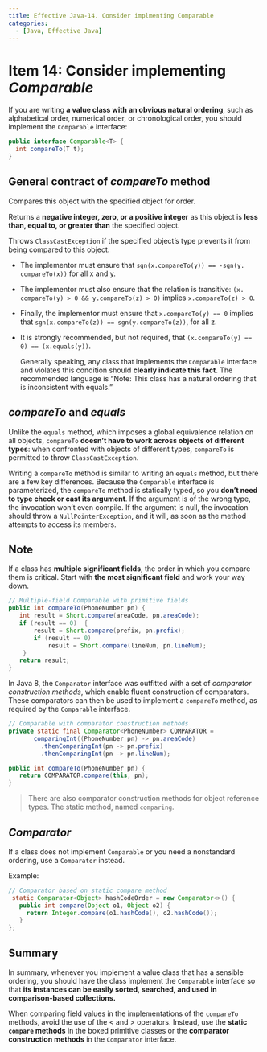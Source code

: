 ```yaml
---
title: Effective Java-14. Consider implmenting Comparable
categories:
  - [Java, Effective Java]
---
```


# Item 14: Consider implementing *Comparable*

If you are writing **a value class with an obvious natural ordering**, such as alphabetical order, numerical order, or chronological order, you should implement the `Comparable` interface:

```java
public interface Comparable<T> {
  int compareTo(T t);
}
```

## General contract of *compareTo* method

Compares this object with the specified object for order.

Returns a **negative integer, zero, or a positive integer** as this object is **less than, equal to, or greater than** the specified object.

Throws `ClassCastException` if the specified object’s type prevents it from being compared to this object.

- The implementor must ensure that `sgn(x.compareTo(y)) == -sgn(y. compareTo(x))` for all x and y.

- The implementor must also ensure that the relation is transitive: `(x. compareTo(y) > 0 && y.compareTo(z) > 0)` implies `x.compareTo(z) > 0`.

- Finally, the implementor must ensure that `x.compareTo(y) == 0` implies that `sgn(x.compareTo(z)) == sgn(y.compareTo(z))`, for all z.

- It is strongly recommended, but not required, that `(x.compareTo(y) == 0) == (x.equals(y))`.

  Generally speaking, any class that implements the `Comparable` interface and violates this condition should **clearly indicate this fact**. The recommended language is “Note: This class has a natural ordering that is inconsistent with equals.”

## *compareTo* and *equals*

Unlike the `equals` method, which imposes a global equivalence relation on all objects, `compareTo` **doesn’t have to work across objects of different types**: when confronted with objects of different types, `compareTo` is permitted to throw `ClassCastException`.

Writing a `compareTo` method is similar to writing an `equals` method, but there are a few key differences. Because the `Comparable` interface is parameterized, the `compareTo` method is statically typed, so you **don’t need to type check or cast its argument**. If the argument is of the wrong type, the invocation won’t even compile. If the argument is null, the invocation should throw a `NullPointerException`, and it will, as soon as the method attempts to access its members.

## Note

If a class has **multiple significant fields**, the order in which you compare them is critical. Start with **the most significant field** and work your way down.

```java
// Multiple-field Comparable with primitive fields
public int compareTo(PhoneNumber pn) {
   int result = Short.compare(areaCode, pn.areaCode);
   if (result == 0)  {
       result = Short.compare(prefix, pn.prefix);
       if (result == 0)
           result = Short.compare(lineNum, pn.lineNum);
	}
   return result;
}
```

In Java 8, the `Comparator` interface was outfitted with a set of *comparator construction methods*, which enable fluent construction of comparators. These comparators can then be used to implement a `compareTo` method, as required by the `Comparable` interface.

```java
// Comparable with comparator construction methods
private static final Comparator<PhoneNumber> COMPARATOR =
       comparingInt((PhoneNumber pn) -> pn.areaCode)
         .thenComparingInt(pn -> pn.prefix)
         .thenComparingInt(pn -> pn.lineNum);

public int compareTo(PhoneNumber pn) {
   return COMPARATOR.compare(this, pn);
}
```

> There are also comparator construction methods for object reference types. The static method, named `comparing`.

## *Comparator*

If a class does not implement `Comparable` or you need a nonstandard ordering, use a `Comparator` instead.

Example:

```java
// Comparator based on static compare method
 static Comparator<Object> hashCodeOrder = new Comparator<>() {
   public int compare(Object o1, Object o2) {
     return Integer.compare(o1.hashCode(), o2.hashCode());
   }
};
```

## Summary

In summary, whenever you implement a value class that has a sensible ordering, you should have the class implement the `Comparable` interface so that **its instances can be easily sorted, searched, and used in comparison-based collections.** 

When comparing field values in the implementations of the `compareTo` methods, avoid the use of the < and > operators. Instead, use the **static `compare` methods** in the boxed primitive classes or the **comparator construction methods** in the `Comparator` interface.

